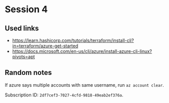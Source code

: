 # Session 4
## Used links
- https://learn.hashicorp.com/tutorials/terraform/install-cli?in=terraform/azure-get-started
- https://docs.microsoft.com/en-us/cli/azure/install-azure-cli-linux?pivots=apt

## Random notes
If azure says multiple accounts with same username, run `az account clear`.

Subscription ID: `2df7cef3-7027-4cfd-9818-49eab2ef376a`.
